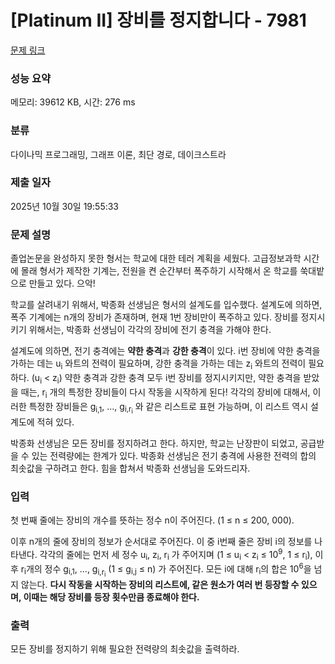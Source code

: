 # [Platinum II] 장비를 정지합니다 - 7981 

[문제 링크](https://www.acmicpc.net/problem/7981) 

### 성능 요약

메모리: 39612 KB, 시간: 276 ms

### 분류

다이나믹 프로그래밍, 그래프 이론, 최단 경로, 데이크스트라

### 제출 일자

2025년 10월 30일 19:55:33

### 문제 설명

<p>졸업논문을 완성하지 못한 형서는 학교에 대한 테러 계획을 세웠다. 고급정보과학 시간에 몰래 형서가 제작한 기계는, 전원을 켠 순간부터 폭주하기 시작해서 온 학교를 쑥대밭으로 만들고 있다. 으악!</p>

<p>학교를 살려내기 위해서, 박종화 선생님은 형서의 설계도를 입수했다. 설계도에 의하면, 폭주 기계에는 n개의 장비가 존재하며, 현재 1번 장비만이 폭주하고 있다. 장비를 정지시키기 위해서는, 박종화 선생님이 각각의 장비에 전기 충격을 가해야 한다.</p>

<p>설계도에 의하면, 전기 충격에는 <strong>약한 충격</strong>과 <strong>강한 충격</strong>이 있다. i번 장비에 약한 충격을 가하는 데는 u<sub>i</sub> 와트의 전력이 필요하며, 강한 충격을 가하는 데는 z<sub>i</sub> 와트의 전력이 필요하다. (u<sub>i</sub> < z<sub>i</sub>) 약한 충격과 강한 충격 모두 i번 장비를 정지시키지만, 약한 충격을 받았을 때는, r<sub>i</sub> 개의 특정한 장비들이 다시 작동을 시작하게 된다! 각각의 장비에 대해서, 이러한 특정한 장비들은 g<sub>i,1</sub>, ..., g<sub>i,r<sub>i</sub></sub> 와 같은 리스트로 표현 가능하며, 이 리스트 역시 설계도에 적혀 있다.</p>

<p>박종화 선생님은 모든 장비를 정지하려고 한다. 하지만, 학교는 난장판이 되었고, 공급받을 수 있는 전력량에는 한계가 있다. 박종화 선생님은 전기 충격에 사용한 전력의 합의 최솟값을 구하려고 한다. 힘을 합쳐서 박종화 선생님을 도와드리자.</p>

### 입력 

 <p>첫 번째 줄에는 장비의 개수를 뜻하는 정수 n이 주어진다. (1 ≤ n ≤ 200, 000).</p>

<p>이후 n개의 줄에 장비의 정보가 순서대로 주어진다. 이 중 i번째 줄은 장비 i의 정보를 나타낸다. 각각의 줄에는 먼저 세 정수 u<sub>i</sub>, z<sub>i</sub>, r<sub>i</sub> 가 주어지며 (1 ≤ u<sub>i</sub> < z<sub>i</sub> ≤ 10<sup>9</sup>, 1 ≤ r<sub>i</sub>), 이후 r<sub>i</sub>개의 정수 g<sub>i,1</sub>, ..., g<sub>i,r<sub>i</sub></sub> (1 ≤ g<sub>i,j</sub> ≤ n) 가 주어진다. 모든 i에 대해 r<sub>i</sub>의 합은 10<sup>6</sup>을 넘지 않는다. <strong>다시 작동을 시작하는 장비의 리스트에, 같은 원소가 여러 번 등장할 수 있으며, 이때는 해당 장비를 등장 횟수만큼 종료해야 한다.</strong></p>

### 출력 

 <p>모든 장비를 정지하기 위해 필요한 전력량의 최솟값을 출력하라.</p>

